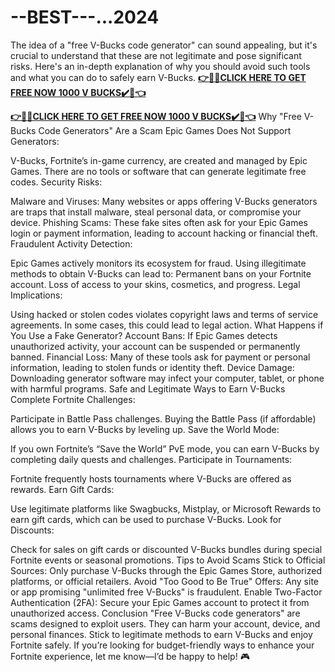 # --BEST---...2024

The idea of a "free V-Bucks code generator" can sound appealing, but it's crucial to understand that these are not legitimate and pose significant risks. Here's an in-depth explanation of why you should avoid such tools and what you can do to safely earn V-Bucks.
**[👉🎁🎁CLICK HERE TO GET FREE NOW 1000 V BUCKS✔️🎁👈](https://tinyurl.com/yf42k9uw)**

**[👉🎁🎁CLICK HERE TO GET FREE NOW 1000 V BUCKS✔️🎁👈](https://tinyurl.com/yf42k9uw)**
Why "Free V-Bucks Code Generators" Are a Scam
Epic Games Does Not Support Generators:

V-Bucks, Fortnite’s in-game currency, are created and managed by Epic Games. There are no tools or software that can generate legitimate free codes.
Security Risks:

Malware and Viruses: Many websites or apps offering V-Bucks generators are traps that install malware, steal personal data, or compromise your device.
Phishing Scams: These fake sites often ask for your Epic Games login or payment information, leading to account hacking or financial theft.
Fraudulent Activity Detection:

Epic Games actively monitors its ecosystem for fraud. Using illegitimate methods to obtain V-Bucks can lead to:
Permanent bans on your Fortnite account.
Loss of access to your skins, cosmetics, and progress.
Legal Implications:

Using hacked or stolen codes violates copyright laws and terms of service agreements. In some cases, this could lead to legal action.
What Happens if You Use a Fake Generator?
Account Bans: If Epic Games detects unauthorized activity, your account can be suspended or permanently banned.
Financial Loss: Many of these tools ask for payment or personal information, leading to stolen funds or identity theft.
Device Damage: Downloading generator software may infect your computer, tablet, or phone with harmful programs.
Safe and Legitimate Ways to Earn V-Bucks
Complete Fortnite Challenges:

Participate in Battle Pass challenges. Buying the Battle Pass (if affordable) allows you to earn V-Bucks by leveling up.
Save the World Mode:

If you own Fortnite’s “Save the World” PvE mode, you can earn V-Bucks by completing daily quests and challenges.
Participate in Tournaments:

Fortnite frequently hosts tournaments where V-Bucks are offered as rewards.
Earn Gift Cards:

Use legitimate platforms like Swagbucks, Mistplay, or Microsoft Rewards to earn gift cards, which can be used to purchase V-Bucks.
Look for Discounts:

Check for sales on gift cards or discounted V-Bucks bundles during special Fortnite events or seasonal promotions.
Tips to Avoid Scams
Stick to Official Sources: Only purchase V-Bucks through the Epic Games Store, authorized platforms, or official retailers.
Avoid "Too Good to Be True" Offers: Any site or app promising "unlimited free V-Bucks" is fraudulent.
Enable Two-Factor Authentication (2FA): Secure your Epic Games account to protect it from unauthorized access.
Conclusion
"Free V-Bucks code generators" are scams designed to exploit users. They can harm your account, device, and personal finances. Stick to legitimate methods to earn V-Bucks and enjoy Fortnite safely. If you’re looking for budget-friendly ways to enhance your Fortnite experience, let me know—I’d be happy to help! 🎮
